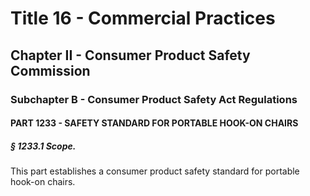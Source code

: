 
# Title 16 - Commercial Practices
## Chapter II - Consumer Product Safety Commission
### Subchapter B - Consumer Product Safety Act Regulations
#### PART 1233 - SAFETY STANDARD FOR PORTABLE HOOK-ON CHAIRS
##### § 1233.1 Scope.

This part establishes a consumer product safety standard for portable hook-on chairs.
